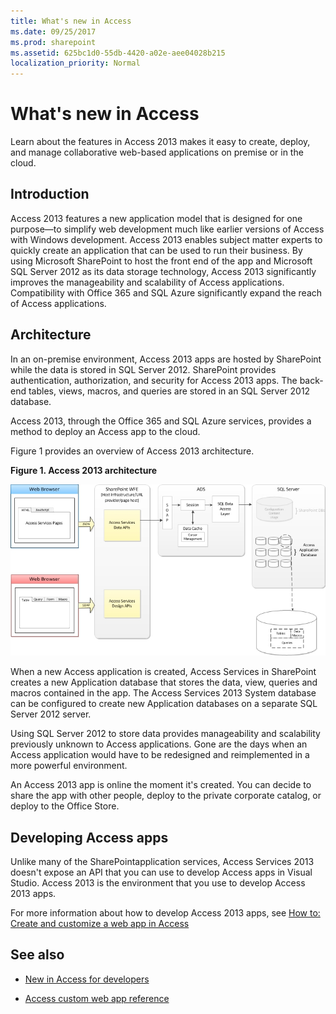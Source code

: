 ```yaml
---
title: What's new in Access
ms.date: 09/25/2017
ms.prod: sharepoint
ms.assetid: 625bc1d0-55db-4420-a02e-aee04028b215
localization_priority: Normal
---
```



# What's new in Access
Learn about the features in Access 2013 makes it easy to create, deploy, and manage collaborative web-based applications on premise or in the cloud.
## Introduction
<a name="SP15_access15overview_Introduction"> </a>

Access 2013 features a new application model that is designed for one purpose―to simplify web development much like earlier versions of Access with Windows development. Access 2013 enables subject matter experts to quickly create an application that can be used to run their business. By using Microsoft SharePoint to host the front end of the app and Microsoft SQL Server 2012 as its data storage technology, Access 2013 significantly improves the manageability and scalability of Access applications. Compatibility with Office 365 and SQL Azure significantly expand the reach of Access applications.
  
    
    

## Architecture
<a name="SP15_access15overview_Architecture"> </a>

In an on-premise environment, Access 2013 apps are hosted by SharePoint while the data is stored in SQL Server 2012. SharePoint provides authentication, authorization, and security for Access 2013 apps. The back-end tables, views, macros, and queries are stored in an SQL Server 2012 database.
  
    
    
Access 2013, through the Office 365 and SQL Azure services, provides a method to deploy an Access app to the cloud.
  
    
    
Figure 1 provides an overview of Access 2013 architecture.
  
    
    

**Figure 1. Access 2013 architecture**

  
    
    

  
    
    
![Access 2013 architecture](../images/odc_Office15_Access15OverviewDK2_Figure07.jpg)
  
    
    
When a new Access application is created, Access Services in SharePoint creates a new Application database that stores the data, view, queries and macros contained in the app. The Access Services 2013 System database can be configured to create new Application databases on a separate SQL Server 2012 server.
  
    
    
Using SQL Server 2012 to store data provides manageability and scalability previously unknown to Access applications. Gone are the days when an Access application would have to be redesigned and reimplemented in a more powerful environment.
  
    
    
An Access 2013 app is online the moment it's created. You can decide to share the app with other people, deploy to the private corporate catalog, or deploy to the Office Store.
  
    
    

## Developing Access apps
<a name="SP15_access15overview_DevelopingAccessapps"> </a>

Unlike many of the SharePointapplication services, Access Services 2013 doesn't expose an API that you can use to develop Access apps in Visual Studio. Access 2013 is the environment that you use to develop Access 2013 apps.
  
    
    
For more information about how to develop Access 2013 apps, see  [How to: Create and customize a web app in Access](http://msdn.microsoft.com/library/628745f4-82e9-4838-9726-6f3e506a654f%28Office.15%29.aspx)
  
    
    

## See also
<a name="SP15_access15overview_addres"> </a>


-  [New in Access for developers](http://msdn.microsoft.com/library/df778f51-d65e-4c30-b618-65003ceb39b3%28Office.15%29.aspx)
    
  
-  [Access custom web app reference](http://msdn.microsoft.com/library/8d696fa4-a6f2-4fb1-8662-a313bf0b5989%28Office.15%29.aspx)
    
  

